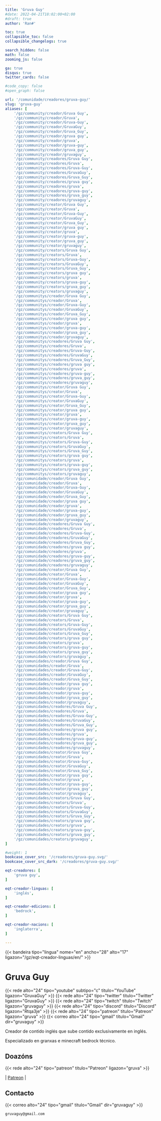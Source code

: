 ```yaml
---
title: 'Gruva Guy'
#date: 2022-04-21T18:02:00+02:00
#draft: true
author: 'Ran#'

toc: true
collapsible_toc: false
collapsible_changelogs: true

search_hidden: false
math: false
zooming_js: false

ga: true
disqus: true
twitter_cards: false

#code_copy: false
#open_graph: false

url: '/comunidade/creadores/gruva-guy/'
slug: 'gruva-guy'
aliases: [
    '/gz/community/creador/Gruva Guy',
    '/gz/community/creador/Gruva',
    '/gz/community/creador/Gruva-Guy',
    '/gz/community/creador/GruvaGuy',
    '/gz/community/creador/Gruva_Guy',
    '/gz/community/creador/gruva guy',
    '/gz/community/creador/gruva',
    '/gz/community/creador/gruva-guy',
    '/gz/community/creador/gruva_guy',
    '/gz/community/creador/gruvaguy',
    '/gz/community/creadores/Gruva Guy',
    '/gz/community/creadores/Gruva',
    '/gz/community/creadores/Gruva-Guy',
    '/gz/community/creadores/GruvaGuy',
    '/gz/community/creadores/Gruva_Guy',
    '/gz/community/creadores/gruva guy',
    '/gz/community/creadores/gruva',
    '/gz/community/creadores/gruva-guy',
    '/gz/community/creadores/gruva_guy',
    '/gz/community/creadores/gruvaguy',
    '/gz/community/creator/Gruva Guy',
    '/gz/community/creator/Gruva',
    '/gz/community/creator/Gruva-Guy',
    '/gz/community/creator/GruvaGuy',
    '/gz/community/creator/Gruva_Guy',
    '/gz/community/creator/gruva guy',
    '/gz/community/creator/gruva',
    '/gz/community/creator/gruva-guy',
    '/gz/community/creator/gruva_guy',
    '/gz/community/creator/gruvaguy',
    '/gz/community/creators/Gruva Guy',
    '/gz/community/creators/Gruva',
    '/gz/community/creators/Gruva-Guy',
    '/gz/community/creators/GruvaGuy',
    '/gz/community/creators/Gruva_Guy',
    '/gz/community/creators/gruva guy',
    '/gz/community/creators/gruva',
    '/gz/community/creators/gruva-guy',
    '/gz/community/creators/gruva_guy',
    '/gz/community/creators/gruvaguy',
    '/gz/communitys/creador/Gruva Guy',
    '/gz/communitys/creador/Gruva',
    '/gz/communitys/creador/Gruva-Guy',
    '/gz/communitys/creador/GruvaGuy',
    '/gz/communitys/creador/Gruva_Guy',
    '/gz/communitys/creador/gruva guy',
    '/gz/communitys/creador/gruva',
    '/gz/communitys/creador/gruva-guy',
    '/gz/communitys/creador/gruva_guy',
    '/gz/communitys/creador/gruvaguy',
    '/gz/communitys/creadores/Gruva Guy',
    '/gz/communitys/creadores/Gruva',
    '/gz/communitys/creadores/Gruva-Guy',
    '/gz/communitys/creadores/GruvaGuy',
    '/gz/communitys/creadores/Gruva_Guy',
    '/gz/communitys/creadores/gruva guy',
    '/gz/communitys/creadores/gruva',
    '/gz/communitys/creadores/gruva-guy',
    '/gz/communitys/creadores/gruva_guy',
    '/gz/communitys/creadores/gruvaguy',
    '/gz/communitys/creator/Gruva Guy',
    '/gz/communitys/creator/Gruva',
    '/gz/communitys/creator/Gruva-Guy',
    '/gz/communitys/creator/GruvaGuy',
    '/gz/communitys/creator/Gruva_Guy',
    '/gz/communitys/creator/gruva guy',
    '/gz/communitys/creator/gruva',
    '/gz/communitys/creator/gruva-guy',
    '/gz/communitys/creator/gruva_guy',
    '/gz/communitys/creator/gruvaguy',
    '/gz/communitys/creators/Gruva Guy',
    '/gz/communitys/creators/Gruva',
    '/gz/communitys/creators/Gruva-Guy',
    '/gz/communitys/creators/GruvaGuy',
    '/gz/communitys/creators/Gruva_Guy',
    '/gz/communitys/creators/gruva guy',
    '/gz/communitys/creators/gruva',
    '/gz/communitys/creators/gruva-guy',
    '/gz/communitys/creators/gruva_guy',
    '/gz/communitys/creators/gruvaguy',
    '/gz/comunidade/creador/Gruva Guy',
    '/gz/comunidade/creador/Gruva',
    '/gz/comunidade/creador/Gruva-Guy',
    '/gz/comunidade/creador/GruvaGuy',
    '/gz/comunidade/creador/Gruva_Guy',
    '/gz/comunidade/creador/gruva guy',
    '/gz/comunidade/creador/gruva',
    '/gz/comunidade/creador/gruva-guy',
    '/gz/comunidade/creador/gruva_guy',
    '/gz/comunidade/creador/gruvaguy',
    '/gz/comunidade/creadores/Gruva Guy',
    '/gz/comunidade/creadores/Gruva',
    '/gz/comunidade/creadores/Gruva-Guy',
    '/gz/comunidade/creadores/GruvaGuy',
    '/gz/comunidade/creadores/Gruva_Guy',
    '/gz/comunidade/creadores/gruva guy',
    '/gz/comunidade/creadores/gruva',
    '/gz/comunidade/creadores/gruva-guy',
    '/gz/comunidade/creadores/gruva_guy',
    '/gz/comunidade/creadores/gruvaguy',
    '/gz/comunidade/creator/Gruva Guy',
    '/gz/comunidade/creator/Gruva',
    '/gz/comunidade/creator/Gruva-Guy',
    '/gz/comunidade/creator/GruvaGuy',
    '/gz/comunidade/creator/Gruva_Guy',
    '/gz/comunidade/creator/gruva guy',
    '/gz/comunidade/creator/gruva',
    '/gz/comunidade/creator/gruva-guy',
    '/gz/comunidade/creator/gruva_guy',
    '/gz/comunidade/creator/gruvaguy',
    '/gz/comunidade/creators/Gruva Guy',
    '/gz/comunidade/creators/Gruva',
    '/gz/comunidade/creators/Gruva-Guy',
    '/gz/comunidade/creators/GruvaGuy',
    '/gz/comunidade/creators/Gruva_Guy',
    '/gz/comunidade/creators/gruva guy',
    '/gz/comunidade/creators/gruva',
    '/gz/comunidade/creators/gruva-guy',
    '/gz/comunidade/creators/gruva_guy',
    '/gz/comunidade/creators/gruvaguy',
    '/gz/comunidades/creador/Gruva Guy',
    '/gz/comunidades/creador/Gruva',
    '/gz/comunidades/creador/Gruva-Guy',
    '/gz/comunidades/creador/GruvaGuy',
    '/gz/comunidades/creador/Gruva_Guy',
    '/gz/comunidades/creador/gruva guy',
    '/gz/comunidades/creador/gruva',
    '/gz/comunidades/creador/gruva-guy',
    '/gz/comunidades/creador/gruva_guy',
    '/gz/comunidades/creador/gruvaguy',
    '/gz/comunidades/creadores/Gruva Guy',
    '/gz/comunidades/creadores/Gruva',
    '/gz/comunidades/creadores/Gruva-Guy',
    '/gz/comunidades/creadores/GruvaGuy',
    '/gz/comunidades/creadores/Gruva_Guy',
    '/gz/comunidades/creadores/gruva guy',
    '/gz/comunidades/creadores/gruva',
    '/gz/comunidades/creadores/gruva-guy',
    '/gz/comunidades/creadores/gruva_guy',
    '/gz/comunidades/creadores/gruvaguy',
    '/gz/comunidades/creator/Gruva Guy',
    '/gz/comunidades/creator/Gruva',
    '/gz/comunidades/creator/Gruva-Guy',
    '/gz/comunidades/creator/GruvaGuy',
    '/gz/comunidades/creator/Gruva_Guy',
    '/gz/comunidades/creator/gruva guy',
    '/gz/comunidades/creator/gruva',
    '/gz/comunidades/creator/gruva-guy',
    '/gz/comunidades/creator/gruva_guy',
    '/gz/comunidades/creator/gruvaguy',
    '/gz/comunidades/creators/Gruva Guy',
    '/gz/comunidades/creators/Gruva',
    '/gz/comunidades/creators/Gruva-Guy',
    '/gz/comunidades/creators/GruvaGuy',
    '/gz/comunidades/creators/Gruva_Guy',
    '/gz/comunidades/creators/gruva guy',
    '/gz/comunidades/creators/gruva',
    '/gz/comunidades/creators/gruva-guy',
    '/gz/comunidades/creators/gruva_guy',
    '/gz/comunidades/creators/gruvaguy',
]

#weight: 1
bookcase_cover_src: '/creadores/gruva-guy.svg/'
bookcase_cover_src_dark: '/creadores/gruva-guy.svg/'

eqt-creadores: [
    'gruva guy',
]

eqt-creador-linguas: [
    'inglés',
]

eqt-creador-edicions: [
    'bedrock',
]

eqt-creador-nacions: [
    'inglaterra',
]

---
```


{{< bandeira tipo="lingua" nome="en" ancho="28" alto="17" ligazon="/gz/eqt-creador-linguas/en/" >}}

# Gruva Guy

{{< rede alto="24" tipo="youtube" subtipo="c" titulo="YouTube" ligazon="GruvaGuy" >}}
{{< rede alto="24" tipo="twitter" titulo="Twitter" ligazon="GruvaGuy" >}}
{{< rede alto="24" tipo="twitch" titulo="Twitch" ligazon="gruvaguy" >}}
{{< rede alto="24" tipo="discord" titulo="Discord" ligazon="Rtqa3je" >}}
{{< rede alto="24" tipo="patreon" titulo="Patreon" ligazon="gruva" >}}
{{< correo alto="24" tipo="gmail" titulo="Gmail" dir="gruvaguy" >}}

Creador de contido inglés que sube contido exclusivamente en inglés.

Especializado en granxas e minecraft bedrock técnico.

## Doazóns

{{< rede alto="24" tipo="patreon" titulo="Patreon" ligazon="gruva" >}}

|
[Patreon](https://www.patreon.com/gruva)
|


## Contacto

{{< correo alto="24" tipo="gmail" titulo="Gmail" dir="gruvaguy" >}}

```
gruvaguy@gmail.com
```
